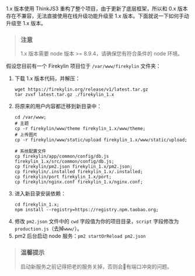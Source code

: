 1.x 版本使用 ThinkJS3 重构了整个项目，由于更新了底层框架，所以和 0.x 版本存在不兼容，无法直接使用在线升级功能升级至 1.x 版本。下面就说一下如何手动升级至 1.x 版本。

> ### 注意
> 1.x 版本需要 node 版本 >= 8.9.4，请确保您有符合条件的 node 环境。

假设您目前有一个 Firekylin 项目位于 `/var/www/firekylin` 文件夹：

1. 下载 1.x 版本代码，并解压：
    ```shell
    wget https://firekylin.org/release/v1/latest.tar.gz
    tar zvxf latest.tar.gz ./firekylin_1.x
    ```
2. 将原来的用户内容都迁移到新目录中：
    ```shell
    cd /var/www;
    # 主题
    cp -r firekylin/www/theme firekylin_1.x/www/theme;
    # 上传图片
    cp -r firekylin/www/static/upload firekylin_1.x/www/static/upload;

    # 系统配置文件
    cp firekylin/app/common/config/db.js firekylin_1.x/src/common/config/db.js;
    cp firekylin/pm2.json firekylin_1.x/pm2.json;
    cp firekylin/.installed firekylin_1.x/.installed;
    cp firekylin/port firekylin_1.x/port;
    cp firekylin/nginx.conf firekylin_1.x/nginx.conf;
    ```
3. 进入新目录安装依赖：
    ```shell
    cd firekylin_1.x;
    npm install --registry=https://registry.npm.taobao.org;
    ```
4. 修改 `pm2.json` 文件中的 `cwd` 字段值为你的项目目录，`script` 字段修改为 `production.js`（去掉`www/`）。
5. pm2 后台启动 node 服务：`pm2 startOrReload pm2.json`

> ### 温馨提示
> 启动新服务之前记得把老的服务关掉，否则会有端口冲突的问题。